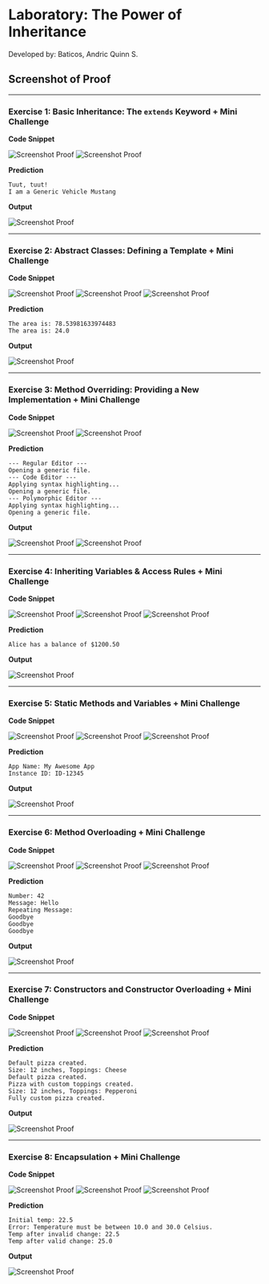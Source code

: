 # Laboratory: The Power of Inheritance
Developed by: Baticos, Andric Quinn S.

## Screenshot of Proof

---
### Exercise 1: Basic Inheritance: The `extends` Keyword + Mini Challenge

**Code Snippet**

![Screenshot Proof](/ss/e1-cs2.png?raw=true "exercise-1-code-snippet-2")
![Screenshot Proof](/ss/e1-cs1.png?raw=true "exercise-1-code-snippet-1")

**Prediction**

```declarative
Tuut, tuut!
I am a Generic Vehicle Mustang
```

**Output**

![Screenshot Proof](/ss/e1-o.png?raw=true "exercise-1-output")

---
### Exercise 2: Abstract Classes: Defining a Template + Mini Challenge

**Code Snippet**

![Screenshot Proof](/ss/e2-cs2.png?raw=true "exercise-2-code-snippet-2")
![Screenshot Proof](/ss/e2-cs3.png?raw=true "exercise-2-code-snippet-3")
![Screenshot Proof](/ss/e2-cs1.png?raw=true "exercise-2-code-snippet-1")

**Prediction**

```declarative
The area is: 78.53981633974483
The area is: 24.0
```

**Output**

![Screenshot Proof](/ss/e2-o.png?raw=true "exercise-2-output")

---
### Exercise 3: Method Overriding: Providing a New Implementation + Mini Challenge

**Code Snippet**

![Screenshot Proof](/ss/e3-cs2.png?raw=true "exercise-3-code-snippet-2")
![Screenshot Proof](/ss/e3-cs1.png?raw=true "exercise-3-code-snippet-1")

**Prediction**
```declarative
--- Regular Editor ---
Opening a generic file.
--- Code Editor ---
Applying syntax highlighting...
Opening a generic file.
--- Polymorphic Editor ---
Applying syntax highlighting...
Opening a generic file.
```

**Output**

![Screenshot Proof](/ss/e3-o1.png?raw=true "exercise-3-output-1")
![Screenshot Proof](/ss/e3-o2.png?raw=true "exercise-3-output-2")

---
### Exercise 4: Inheriting Variables & Access Rules + Mini Challenge

**Code Snippet**

![Screenshot Proof](/ss/e4-cs2.png?raw=true "exercise-4-code-snippet-2")
![Screenshot Proof](/ss/e4-cs3.png?raw=true "exercise-4-code-snippet-3")
![Screenshot Proof](/ss/e4-cs1.png?raw=true "exercise-4-code-snippet-1")

**Prediction**

```declarative
Alice has a balance of $1200.50
```

**Output**

![Screenshot Proof](/ss/e4-o.png?raw=true "exercise-4-output")

---
### Exercise 5: Static Methods and Variables + Mini Challenge

**Code Snippet**

![Screenshot Proof](/ss/e5-cs2.png?raw=true "exercise-5-code-snippet-2")
![Screenshot Proof](/ss/e5-cs3.png?raw=true "exercise-5-code-snippet-3")
![Screenshot Proof](/ss/e5-cs1.png?raw=true "exercise-5-code-snippet-1")

**Prediction**

```declarative
App Name: My Awesome App
Instance ID: ID-12345
```

**Output**

![Screenshot Proof](/ss/e5-o.png?raw=true "exercise-5-output")

---
### Exercise 6: Method Overloading + Mini Challenge

**Code Snippet**

![Screenshot Proof](/ss/e6-cs2.png?raw=true "exercise-6-code-snippet-2")
![Screenshot Proof](/ss/e6-cs3.png?raw=true "exercise-6-code-snippet-3")
![Screenshot Proof](/ss/e6-cs1.png?raw=true "exercise-6-code-snippet-1")

**Prediction**
```declarative
Number: 42
Message: Hello
Repeating Message:
Goodbye
Goodbye
Goodbye
```

**Output**

![Screenshot Proof](/ss/e6-o.png?raw=true "exercise-6-output")

---
### Exercise 7: Constructors and Constructor Overloading + Mini Challenge

**Code Snippet**

![Screenshot Proof](/ss/e7-cs2.png?raw=true "exercise-7-code-snippet-2")
![Screenshot Proof](/ss/e7-cs3.png?raw=true "exercise-7-code-snippet-3")
![Screenshot Proof](/ss/e7-cs1.png?raw=true "exercise-7-code-snippet-1")

**Prediction**

```declarative
Default pizza created.
Size: 12 inches, Toppings: Cheese
Default pizza created.
Pizza with custom toppings created.
Size: 12 inches, Toppings: Pepperoni
Fully custom pizza created.
```

**Output**

![Screenshot Proof](/ss/e7-o.png?raw=true "exercise-7-output")

---
### Exercise 8: Encapsulation + Mini Challenge

**Code Snippet**

![Screenshot Proof](/ss/e8-cs2.png?raw=true "exercise-8-code-snippet-2")
![Screenshot Proof](/ss/e8-cs3.png?raw=true "exercise-8-code-snippet-3")
![Screenshot Proof](/ss/e8-cs1.png?raw=true "exercise-8-code-snippet-1")

**Prediction**

```declarative
Initial temp: 22.5
Error: Temperature must be between 10.0 and 30.0 Celsius.
Temp after invalid change: 22.5
Temp after valid change: 25.0
```

**Output**

![Screenshot Proof](/ss/e8-o.png?raw=true "exercise-8-output")
